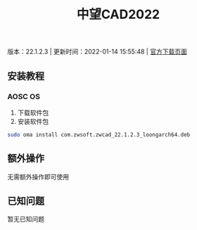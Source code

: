 ﻿---
id: 212
title: 中望CAD2022
toc: true
weight: 212
---

版本：22.1.2.3 | 更新时间：2022-01-14 15:55:48 | [官方下载页面](http://app.loongapps.cn/#/detail/212)

## 安装教程 

### AOSC OS 

1. 下载软件包
2. 安装软件包

```bash
sudo oma install com.zwsoft.zwcad_22.1.2.3_loongarch64.deb
```

## 额外操作

无需额外操作即可使用

## 已知问题

暂无已知问题

